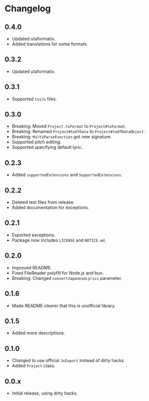 # Changelog

## 0.4.0

- Updated utaformatix.
- Added translations for some formats.

## 0.3.2

- Updated utaformatix.

## 0.3.1

- Supported `tssln` files.

## 0.3.0

- Breaking: Moved `Project.toFormat` to `Project#toFormat`.
- Breaking: Renamed `Project#toUfData` to `Project#toUfDataObject`.
- Breaking: `MultiParseFunction` got new signature.
- Supported pitch editing.
- Supported specifying default lyric.

## 0.2.3

- Added `supportedExtensions` and `SupportedExtensions`.

## 0.2.2

- Deleted test files from release.
- Added documentation for exceptions.

## 0.2.1

- Exported exceptions.
- Package now includes `LICENSE` and `NOTICE.md`.

## 0.2.0

- Improved README.
- Fixed FileReader polyfill for Node.js and bun.
- Breaking: Changed `convertJapaneseLyrics` parameter.

## 0.1.6

- Made README clearer that this is unofficial library.

## 0.1.5

- Added more descriptions.

## 0.1.0

- Changed to use official `JsExport` instead of dirty hacks.
- Added `Project` class.

## 0.0.x

- Initial release, using dirty hacks.

